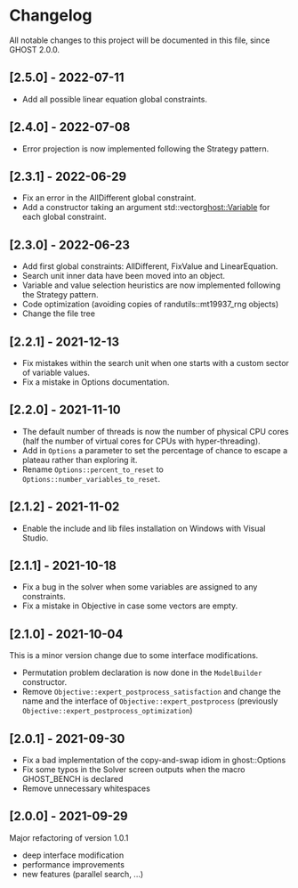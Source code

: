 # Changelog

All notable changes to this project will be documented in this file, since GHOST 2.0.0.

## [2.5.0] - 2022-07-11
- Add all possible linear equation global constraints.

## [2.4.0] - 2022-07-08
- Error projection is now implemented following the Strategy pattern.

## [2.3.1] - 2022-06-29
- Fix an error in the AllDifferent global constraint.
- Add a constructor taking an argument std::vector<ghost::Variable> for each global constraint.

## [2.3.0] - 2022-06-23
- Add first global constraints: AllDifferent, FixValue and LinearEquation.
- Search unit inner data have been moved into an object.
- Variable and value selection heuristics are now implemented following the Strategy pattern.
- Code optimization (avoiding copies of randutils::mt19937_rng objects)
- Change the file tree

## [2.2.1] - 2021-12-13
- Fix mistakes within the search unit when one starts with a custom sector of variable values.
- Fix a mistake in Options documentation.

## [2.2.0] - 2021-11-10
- The default number of threads is now the number of physical CPU cores (half the number of virtual cores for CPUs with hyper-threading).
- Add in `Options` a parameter to set the percentage of chance to escape a plateau rather than exploring it.
- Rename `Options::percent_to_reset` to `Options::number_variables_to_reset`.

## [2.1.2] - 2021-11-02
- Enable the include and lib files installation on Windows with Visual Studio.

## [2.1.1] - 2021-10-18
- Fix a bug in the solver when some variables are assigned to any constraints.
- Fix a mistake in Objective in case some vectors are empty.

## [2.1.0] - 2021-10-04
This is a minor version change due to some interface modifications.

- Permutation problem declaration is now done in the `ModelBuilder` constructor.
- Remove `Objective::expert_postprocess_satisfaction` and change the name and the interface of `Objective::expert_postprocess` (previously `Objective::expert_postprocess_optimization`)

## [2.0.1] - 2021-09-30
- Fix a bad implementation of the copy-and-swap idiom in ghost::Options
- Fix some typos in the Solver screen outputs when the macro GHOST_BENCH is declared
- Remove unnecessary whitespaces

## [2.0.0] - 2021-09-29

Major refactoring of version 1.0.1
- deep interface modification
- performance improvements
- new features (parallel search, ...)

